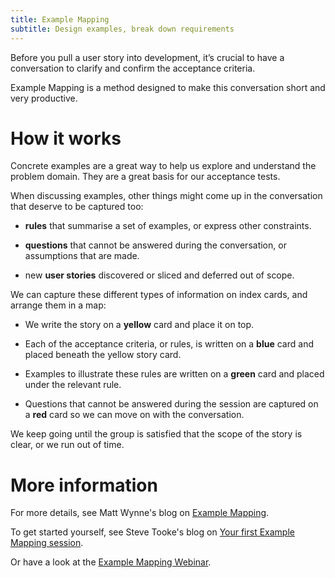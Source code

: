 ```yaml
---
title: Example Mapping
subtitle: Design examples, break down requirements
---
```


Before you pull a user story into development, it’s crucial to have a conversation to clarify and confirm the acceptance criteria.

Example Mapping is a method designed to make this conversation short and very productive.

# How it works

Concrete examples are a great way to help us explore and understand the problem domain. They are a great basis for our acceptance tests.

When discussing examples, other things might come up in the conversation that deserve to be captured too:

- **rules** that summarise a set of examples, or express other constraints.

- **questions** that cannot be answered during the conversation, or assumptions that are made.

- new **user stories** discovered or sliced and deferred out of scope.

We can capture these different types of information on index cards, and arrange them in a map:

- We write the story on a **yellow** card and place it on top.

- Each of the acceptance criteria, or rules, is written on a **blue** card and placed beneath the yellow story card.

- Examples to illustrate these rules are written on a **green** card and placed under the relevant rule.

- Questions that cannot be answered during the session are captured on a **red** card so we can move on with the conversation.

We keep going until the group is satisfied that the scope of the story is clear, or we run out of time.

# More information

For more details, see Matt Wynne's blog on [Example Mapping](https://cucumber.io/blog/2015/12/08/example-mapping-introduction).

To get started yourself, see Steve Tooke's blog on [Your first Example Mapping session](https://cucumber.io/blog/2018/05/23/your-first-example-mapping-session).

Or have a look at the [Example Mapping Webinar](https://cucumber.io/blog/2018/02/27/example-mapping-webinar).